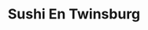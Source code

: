 ---
layout: place
title: Sushi En Twinsburg
permalink: /ohio/twinsburg/sushi-en-twinsburg.html
stateAbbr: OH
stateName: Ohio
cityName: Twinsburg
seo:
  type: restaurant
  links: https://sushientwinsburg.toast.site/
place_id: ChIJYVv3KSwfMYgRTKBdX_N4Bhk
photos:
  - name: >-
      places/ChIJYVv3KSwfMYgRTKBdX_N4Bhk/photos/AeeoHcI5JFLVc1ln9x6Dul8OmOocxgEcRKBQcQxOYlqcqKmOsE4ZxVp2IuK75NsUZAPsldD6Bhg4hlbW7MPHQJcMO3HHWXnGpRd1HBPxfJiTKtJwaqIJ0hyV9pEJ3pRTYv5kCj51TUZoF8s2RgGwxPEJItsJvCfnx--W3K-VshXvDibvj06HR4L41Gd4xtXKE7f3p66wP3dqzbrYF1IwaAsCEcj6ql_iTFXYUJVuBlMQOMAi3jEjaiNSZigl28b4KGvtwUjVPLijYfhkQZa-fbiwCW7yfMfrfxEE72kuG2Ox1KJQWA
    widthPx: 4032
    heightPx: 3024
    authorAttributions:
      - displayName: Sushi En
        uri: https://maps.google.com/maps/contrib/107019762184031570462
        photoUri: >-
          https://lh3.googleusercontent.com/a-/ALV-UjVojYPlkY2DACg3u0H1BkAU74g6YbFsNER3KV6rsre8iPonxno=s100-p-k-no-mo
    flagContentUri: >-
      https://www.google.com/local/imagery/report/?cb_client=maps_api_places.places_api&image_key=!1e10!2sAF1QipPLvbJdPJHQ0rSEUoodvGI6kDAuus4H44CX-enq&hl=en-US
    googleMapsUri: >-
      https://www.google.com/maps/place//data=!3m4!1e2!3m2!1sAF1QipPLvbJdPJHQ0rSEUoodvGI6kDAuus4H44CX-enq!2e10!4m2!3m1!1s0x88311f2c29f75b61:0x190678f35f5da04c
  - name: >-
      places/ChIJYVv3KSwfMYgRTKBdX_N4Bhk/photos/AeeoHcInQFV-RI-HDTnu1N1MJ1bZi570z3C_MPRNlRFCPLiU4VfahlPc6CF3mKQRxMjhzhCgFGaKxqD7k4jFC_MBbpiK6mj1XvL8Sp9gCyB5ukAeeuOheOLSM23ZK-qsSqTQB-yXqMw6oKYGf0T0M5qBhhf7QbecymgIubHZiHhOGlH9_IznZdI71AV-izlCYI6_9bVgxO68U9jY4gnJ8-9Du1AKvrF-LPdL8cAaX-0ZROyBUQS7-Jxr2Uf41a6m-NEjHH-veWZ0JYBmVcV_-XixpebHpQspb-cDRHL63fTwz38LSg
    widthPx: 4800
    heightPx: 3200
    authorAttributions:
      - displayName: Sushi En Twinsburg
        uri: https://maps.google.com/maps/contrib/117058875542534416574
        photoUri: >-
          https://lh3.googleusercontent.com/a/ACg8ocKr_7Uc3rlWZoCS7NdNydkPY6H6Jne59M9Z0hUsUSiAJsSRBg=s100-p-k-no-mo
    flagContentUri: >-
      https://www.google.com/local/imagery/report/?cb_client=maps_api_places.places_api&image_key=!1e10!2sAF1QipPFTZqeWmxxohpOr_2XU_RNQvzbIkpvydTDqtI4&hl=en-US
    googleMapsUri: >-
      https://www.google.com/maps/place//data=!3m4!1e2!3m2!1sAF1QipPFTZqeWmxxohpOr_2XU_RNQvzbIkpvydTDqtI4!2e10!4m2!3m1!1s0x88311f2c29f75b61:0x190678f35f5da04c
  - name: >-
      places/ChIJYVv3KSwfMYgRTKBdX_N4Bhk/photos/AeeoHcJena6dXKjI3T2CkCYpBJVVmhq1bW8IXufeE3T7RQfZxmaz9AFAlOpeZpC3RohLBVxaKDTCt-r-xp9eBDau7uDsdBsbe3jGAiR1Crvr2hEKjhXop8hyJIgYSGcAL2k469vzpZoLf39jXCK61UvP6oHaPAn-E5SNqiXvh7Rtsx6_MBGi8i13XxhnZSynvljsvQkUQvaELjKoKIyCVanmY07OZbu9XiUKRgml9Ax-dU7rQEh8V6r_F6Yiw3rYMxOLbP4E6wNkM4gsIEEdu2fexXLPFD2MMlCPuC1AIoA-cycxih78ylM9DBHL2UK3e24dicdK62BbHzuQuZv5r3vtWwnGRbbqQHZkV9kJeBgJXPtdqiD8tk6EGfJhmNoy37ZyNsLLhzPMXp7aLQRqhGfBBR6jk5NlarPQ79dUn-n5Z3pxOGU
    widthPx: 4032
    heightPx: 3024
    authorAttributions:
      - displayName: Diane S
        uri: https://maps.google.com/maps/contrib/117982608544997325025
        photoUri: >-
          https://lh3.googleusercontent.com/a/ACg8ocK40jgp0d2g_8Xmy5OFdV1a8s05SSyJuDG2m2blprxpgvcv1-0=s100-p-k-no-mo
    flagContentUri: >-
      https://www.google.com/local/imagery/report/?cb_client=maps_api_places.places_api&image_key=!1e10!2sCIHM0ogKEICAgMDg-fK7yAE&hl=en-US
    googleMapsUri: >-
      https://www.google.com/maps/place//data=!3m4!1e2!3m2!1sCIHM0ogKEICAgMDg-fK7yAE!2e10!4m2!3m1!1s0x88311f2c29f75b61:0x190678f35f5da04c
  - name: >-
      places/ChIJYVv3KSwfMYgRTKBdX_N4Bhk/photos/AeeoHcJjZ2ke9pOMh-Ow-sDxVSaguGjx7x5j271TC5LGyzfbBmI-9pWb1j35wSJ45juvF1LHatYjcKfrqso8r2semHyFdFMo6hVwciEzhyyFoSgzq53VJxbYZHvHo5xP9x62UskhhR-0jAhiKA-c3yBU_M-jPfwaYlhWQJTmAPO0AcAiP6P7RrVa-k66huLNozeRzXpVKsUNAJ5anizkn3dyWZ0ON-_C-kP5NfpMODBMFo1I1e6XoQo6SLQkAf0yAJRTUTN-tQ_HljIFhdvM05x8k8tbw2krZ_SHYE5-fEI7gj0_SX2i2IyBqo34RN7EwaYzKFL1CHNCqttAhy6Hl6ea2cKjQJb3ge7wJqUzc4iXraFVrTwcau9YGLPKsjn20PziXKifGseqQMkOszGCudXxib1zLCIiEHs0UiwnlF5_8k0b6mJi
    widthPx: 2700
    heightPx: 4800
    authorAttributions:
      - displayName: H. J
        uri: https://maps.google.com/maps/contrib/109066270263021557380
        photoUri: >-
          https://lh3.googleusercontent.com/a/ACg8ocJOL7mKU6UAvFQms1dkYNdhw4oCAzGt0UdOs_tp0oycUzXQoQ=s100-p-k-no-mo
    flagContentUri: >-
      https://www.google.com/local/imagery/report/?cb_client=maps_api_places.places_api&image_key=!1e10!2sCIHM0ogKEICAgIDjq_SIiQE&hl=en-US
    googleMapsUri: >-
      https://www.google.com/maps/place//data=!3m4!1e2!3m2!1sCIHM0ogKEICAgIDjq_SIiQE!2e10!4m2!3m1!1s0x88311f2c29f75b61:0x190678f35f5da04c
  - name: >-
      places/ChIJYVv3KSwfMYgRTKBdX_N4Bhk/photos/AeeoHcI1DcBiUpimKykUJChj-P5Xf86UtMjf2l6L2TYtIb3Sf1E8lxrVK8exq8ntLaHiY8_yg1whPi-ur5XKteNGKmm0dYg6cKzRWFMVoiu9BtPb0xuRvooYI9b-GW7fcax2RYWFdB5m07mrVtL-49katVN1jpF19E2FNSftTDa2EgsreZa4NcDKs-9iqlqzUKjGOWORV6VgWz7O1NnnAY_-7tHgdKsGlGr5hO54QlWVUdLMpF71_3N3MIF9zadfzUNCydtA4t0jYxXVR6ETG54ql_9e28N1qSgXWnnc2DpYgH9MOURFOKcw9DsvGezqLQ5GXYaZcDUCGvsSLRdwTdtOHDLIP3UkRKibx1HTRSni3EX_064nTXUQ_DT8Tbhe-ifihgsqUbqNqOmyzYychkNzIooYOv4_SYXF-KyslE6jJaV5Srk
    widthPx: 3000
    heightPx: 4000
    authorAttributions:
      - displayName: Julie Burch
        uri: https://maps.google.com/maps/contrib/105387894863333800231
        photoUri: >-
          https://lh3.googleusercontent.com/a/ACg8ocJV5Bnd8Nm4p5PkP7UdVzmXS_4c28C3cOo1mOFLm7VksKcgew=s100-p-k-no-mo
    flagContentUri: >-
      https://www.google.com/local/imagery/report/?cb_client=maps_api_places.places_api&image_key=!1e10!2sCIHM0ogKEICAgIC50fCn0QE&hl=en-US
    googleMapsUri: >-
      https://www.google.com/maps/place//data=!3m4!1e2!3m2!1sCIHM0ogKEICAgIC50fCn0QE!2e10!4m2!3m1!1s0x88311f2c29f75b61:0x190678f35f5da04c
  - name: >-
      places/ChIJYVv3KSwfMYgRTKBdX_N4Bhk/photos/AeeoHcJI0YDq9dA9TCjcb9p6z2IP0yHvBaZAlX9le8lRhrH6P1laK-CHem6xemzJMV4BKTsVadJ1CZ0tQ4iVtFC8oQd64VIVlqt0OGRhy_U6CDwcnp7aGjOJYJtiVBK-X475cOn8FpQ7sB0Ex8YRZqs7VR9p14tci1bSNbLuCEjlVkvdV1tviOAC2bz4Mwg6qCOcc230Dmd7uvhJyHYpOIkU_PAWgvl6n_fx83Y47TjWAp1MJXEUDeFK-HjmQWz-RG3inChvHYX9eZiDmtv7BvxiFl_9x5nPnpSda1b6OveDDX1NaFFEIwTRwN02DWW-dE9WVN0ooNpJCGPpjHgTAh2lVghg636u0BcoxTexQubUVIpNDc_AGIOOe27URFtD4SBtbSGYNbI-vAPjUFZF1Q7VOr-EgwwhqvCDkphtXcsRmkgZqtLg
    widthPx: 4000
    heightPx: 3000
    authorAttributions:
      - displayName: 하나부자
        uri: https://maps.google.com/maps/contrib/106732399088018801839
        photoUri: >-
          https://lh3.googleusercontent.com/a/ACg8ocK9w9tx09bEsla9RxpiOWQrMi4j81TlaKKKQPiIaD-Nc5NlWg=s100-p-k-no-mo
    flagContentUri: >-
      https://www.google.com/local/imagery/report/?cb_client=maps_api_places.places_api&image_key=!1e10!2sCIHM0ogKEICAgID3mLvZuQE&hl=en-US
    googleMapsUri: >-
      https://www.google.com/maps/place//data=!3m4!1e2!3m2!1sCIHM0ogKEICAgID3mLvZuQE!2e10!4m2!3m1!1s0x88311f2c29f75b61:0x190678f35f5da04c
  - name: >-
      places/ChIJYVv3KSwfMYgRTKBdX_N4Bhk/photos/AeeoHcIoIcpAnM-iau7CpziWPtaHDLXuPw54Vabgnr9AFmGSZOe43ktblr8SyaCS1UXvQOlYCzALIV9g67y1HKp9HIvLdPlDIQq8caI--unBblWs1NC6GjoMKkd7LsbV7e_GszwIRdYBE19UEY3MQtIJ7PrEK3fUPasHC5OMA_zFG9Ztrt7J7Qx8UUbmREE2idKvpol4VVL2eiBY14TtnN7C_34y3Ie2evWrbezMb8djLaO4fKLvIhcR6h7p2O0QIQ3XDytpOvI2962xGgTo2Sgz_HppJqduIPQB-s4zckXlgFCyZUkWYqf8E4EqsEg390mt21Ts2ud14WgoOF49Q5k5yxLd_3Fj3TqfXDTOQ3Uy4iTU4G9FtLjeXDp9TWgATVuVe39ZgMNhPPcbgMnDCEpJxODSJna985Kju3UhYYN5KgmAvPbL
    widthPx: 4000
    heightPx: 3000
    authorAttributions:
      - displayName: Rick James
        uri: https://maps.google.com/maps/contrib/100888220721009671976
        photoUri: >-
          https://lh3.googleusercontent.com/a-/ALV-UjXy6fKhQRcst70gPicDTkk1EzgKJLmZbsguPAWICa-3HXKKE203=s100-p-k-no-mo
    flagContentUri: >-
      https://www.google.com/local/imagery/report/?cb_client=maps_api_places.places_api&image_key=!1e10!2sCIHM0ogKEICAgIDH1rSNmAE&hl=en-US
    googleMapsUri: >-
      https://www.google.com/maps/place//data=!3m4!1e2!3m2!1sCIHM0ogKEICAgIDH1rSNmAE!2e10!4m2!3m1!1s0x88311f2c29f75b61:0x190678f35f5da04c
  - name: >-
      places/ChIJYVv3KSwfMYgRTKBdX_N4Bhk/photos/AeeoHcJqla2zEd_nI64_l2-6HlaoVmCYF80e-EYCFvnWlyJad4NHAqCALWbjzjb5-b2J2Y-d_7qhp-RX1MnEh6fv2Kb4-9lawTRl1ad2pvQiDAHp4YP5vBwRTJBLM6VrbbrikK37ntktiwOFWFKyG-vk5-Twiaz83F1c7j9rVNsAr5JmZkjnzoFpkP7_AwDYWxUnPRD7YxygmnM7BgswxLWAVNZmZ9nR5CrTWUKAGGHkh9Qac8G9glnYa2ixGEZ5HO_dmcLax8cEJUWNZbNk8tZDoykgOIIpky_r2rvVI4pK_i71kA
    widthPx: 4800
    heightPx: 3200
    authorAttributions:
      - displayName: Sushi En Twinsburg
        uri: https://maps.google.com/maps/contrib/117058875542534416574
        photoUri: >-
          https://lh3.googleusercontent.com/a/ACg8ocKr_7Uc3rlWZoCS7NdNydkPY6H6Jne59M9Z0hUsUSiAJsSRBg=s100-p-k-no-mo
    flagContentUri: >-
      https://www.google.com/local/imagery/report/?cb_client=maps_api_places.places_api&image_key=!1e10!2sAF1QipNwuzBaI2RBaI2fQNz_zVvLP29Fk3EIs2fHMbk9&hl=en-US
    googleMapsUri: >-
      https://www.google.com/maps/place//data=!3m4!1e2!3m2!1sAF1QipNwuzBaI2RBaI2fQNz_zVvLP29Fk3EIs2fHMbk9!2e10!4m2!3m1!1s0x88311f2c29f75b61:0x190678f35f5da04c
  - name: >-
      places/ChIJYVv3KSwfMYgRTKBdX_N4Bhk/photos/AeeoHcIq6v6P2EhW70Ar9kHWLV2lSBWmVIuWos-7yst2DjrP97n0RQCv_FII-M4kkeHup4FQJT_jvmyubYDoTYdKfVo7HF3DmfeS0t7qAALPAOYKf-bfmTDIVSFXGHnU8MZ7OrE5XpIWYe7nNMKj_Vx64n9E9Mx22UfPjadLgwwqHwDhag0irGaMWaaP_TFO2lY21EzrdaavaEDzKURcUxbQ0bub5ETBR1-2JxAxV3W63i-4l3X7NrMjbRx9ZpZ_fqVcIwJe-8pilCO90yA6cvrToUpWEEWpQYyJn6a-BYnC6dng2Y_3MAk72Uq5T6WdLOlsF_YIKwNGIKI5wfShudaSaOxWLV1l_fTl1-UcT6mNrmBmcHJW8BmDYfV23RtSpmTuGTVvv8lhuomLvZOBJ1yvpqAaDdUE_ffxcx61JL1A1HygQ8fP
    widthPx: 3264
    heightPx: 2448
    authorAttributions:
      - displayName: Jasy Re
        uri: https://maps.google.com/maps/contrib/112089021469440109902
        photoUri: >-
          https://lh3.googleusercontent.com/a-/ALV-UjUhbIFls1o8euaH56wxeTcTzpQ1qY4IxzY2z80MhUxfRDnLYUvQLA=s100-p-k-no-mo
    flagContentUri: >-
      https://www.google.com/local/imagery/report/?cb_client=maps_api_places.places_api&image_key=!1e10!2sCIHM0ogKEICAgICO_vTO7QE&hl=en-US
    googleMapsUri: >-
      https://www.google.com/maps/place//data=!3m4!1e2!3m2!1sCIHM0ogKEICAgICO_vTO7QE!2e10!4m2!3m1!1s0x88311f2c29f75b61:0x190678f35f5da04c
  - name: >-
      places/ChIJYVv3KSwfMYgRTKBdX_N4Bhk/photos/AeeoHcKKAKCXaR3CXIMzCykb_5X8tpCEp9-02rvY7h2cDunRdvalltmuFu3mZWKOKcWlDhJnL4zv-LNV_gZIf3qhPk4G7u7kqXuOgwXJ5LvEfhGQUCJTIrPHx0mtQnz3Dh_Z-Vj7euVnWgPbhD3xjBhCKgdCUUAwRPq7iZZ3shPQVxxxQA7jwldCKT2zJGzoR1j_EfQAz9IAoZigUeOsnHFmTyWW_OhiLMNfAykQQqSnFSxWjOeRVhJ1jU-1CfBvEYh1ALIgjtXxUhaTaWKC-ibOy07epgdtQL85S1LhR13at89SjbACfHsOMCxQ0FdWniOiBZe9plecwm-0W3D30VIsNx7GvhATHCtU94yB6yFdlF1qpgr8iH3Bv9y984-ooWeHS93JHjcbIaZXgeZhK5jpzyD1ON0zOdCjPEx4TmDcjG1bNw
    widthPx: 3024
    heightPx: 4032
    authorAttributions:
      - displayName: Cleveland Kick it
        uri: https://maps.google.com/maps/contrib/101094695581852157546
        photoUri: >-
          https://lh3.googleusercontent.com/a-/ALV-UjUzELuSmddJFNOfLLTfQNRFaR2mfYVjzj2ku8O7ouAzByfXpxOggw=s100-p-k-no-mo
    flagContentUri: >-
      https://www.google.com/local/imagery/report/?cb_client=maps_api_places.places_api&image_key=!1e10!2sCIHM0ogKEICAgIDRqJu0Lg&hl=en-US
    googleMapsUri: >-
      https://www.google.com/maps/place//data=!3m4!1e2!3m2!1sCIHM0ogKEICAgIDRqJu0Lg!2e10!4m2!3m1!1s0x88311f2c29f75b61:0x190678f35f5da04c
address: 8900 Hadden Rd, Twinsburg, OH 44087, USA
street: 8900 Hadden Rd
city: Twinsburg
state: OH
zip: '44087'
country: USA
neighborhood: null
latitude: '41.310739'
longitude: '-81.453430'
accessibility_options:
  wheelchairAccessibleParking: true
  wheelchairAccessibleEntrance: true
  wheelchairAccessibleRestroom: true
  wheelchairAccessibleSeating: true
business_status: OPERATIONAL
name: Sushi En Twinsburg
google_maps_links:
  directionsUri: >-
    https://www.google.com/maps/dir//''/data=!4m7!4m6!1m1!4e2!1m2!1m1!1s0x88311f2c29f75b61:0x190678f35f5da04c!3e0
  placeUri: https://maps.google.com/?cid=1803261687480819788
  writeAReviewUri: >-
    https://www.google.com/maps/place//data=!4m3!3m2!1s0x88311f2c29f75b61:0x190678f35f5da04c!12e1
  reviewsUri: >-
    https://www.google.com/maps/place//data=!4m4!3m3!1s0x88311f2c29f75b61:0x190678f35f5da04c!9m1!1b1
  photosUri: >-
    https://www.google.com/maps/place//data=!4m3!3m2!1s0x88311f2c29f75b61:0x190678f35f5da04c!10e5
primary_type: Japanese Restaurant
opening_hours:
  openNow: true
  periods:
    - open:
        day: 0
        hour: 11
        minute: 0
      close:
        day: 0
        hour: 21
        minute: 0
    - open:
        day: 1
        hour: 11
        minute: 0
      close:
        day: 1
        hour: 15
        minute: 0
    - open:
        day: 1
        hour: 16
        minute: 0
      close:
        day: 1
        hour: 21
        minute: 0
    - open:
        day: 3
        hour: 11
        minute: 0
      close:
        day: 3
        hour: 15
        minute: 0
    - open:
        day: 3
        hour: 16
        minute: 0
      close:
        day: 3
        hour: 21
        minute: 0
    - open:
        day: 4
        hour: 11
        minute: 0
      close:
        day: 4
        hour: 15
        minute: 0
    - open:
        day: 4
        hour: 16
        minute: 0
      close:
        day: 4
        hour: 21
        minute: 0
    - open:
        day: 5
        hour: 11
        minute: 0
      close:
        day: 5
        hour: 22
        minute: 0
    - open:
        day: 6
        hour: 11
        minute: 0
      close:
        day: 6
        hour: 22
        minute: 0
  weekdayDescriptions:
    - 'Monday: 11:00 AM – 3:00 PM, 4:00 – 9:00 PM'
    - 'Tuesday: Closed'
    - 'Wednesday: 11:00 AM – 3:00 PM, 4:00 – 9:00 PM'
    - 'Thursday: 11:00 AM – 3:00 PM, 4:00 – 9:00 PM'
    - 'Friday: 11:00 AM – 10:00 PM'
    - 'Saturday: 11:00 AM – 10:00 PM'
    - 'Sunday: 11:00 AM – 9:00 PM'
  nextCloseTime: '2025-05-04T02:00:00Z'
secondary_opening_hours:
  - openNow: false
    periods:
      - open:
          day: 1
          hour: 16
          minute: 0
        close:
          day: 1
          hour: 18
          minute: 0
      - open:
          day: 2
          hour: 16
          minute: 0
        close:
          day: 2
          hour: 18
          minute: 0
      - open:
          day: 3
          hour: 16
          minute: 0
        close:
          day: 3
          hour: 18
          minute: 0
      - open:
          day: 4
          hour: 16
          minute: 0
        close:
          day: 4
          hour: 18
          minute: 0
    weekdayDescriptions:
      - 'Monday: 4:00 – 6:00 PM'
      - 'Tuesday: 4:00 – 6:00 PM'
      - 'Wednesday: 4:00 – 6:00 PM'
      - 'Thursday: 4:00 – 6:00 PM'
      - 'Friday: Closed'
      - 'Saturday: Closed'
      - 'Sunday: Closed'
    secondaryHoursType: HAPPY_HOUR
    nextOpenTime: '2025-05-05T20:00:00Z'
phone: (330) 998-6888
price_level: PRICE_LEVEL_MODERATE
price_range: null
rating: '4.5'
rating_count: 486
website: https://sushientwinsburg.toast.site/
description: >-
  Discover Sushi En in Twinsburg, OH$$$Sushi En in Twinsburg, OH, stands out as
  a welcoming Japanese restaurant blending fresh sushi with Korean flavors,
  ideal for those seeking casual dining options near you. This spot offers a
  relaxed atmosphere where you can enjoy a variety of dishes alongside beer,
  wine, and sake, making it a great choice for an easygoing meal with friends or
  family. Accessibility features like wheelchair-friendly parking and entrances
  ensure everyone can savor the experience, enhancing its appeal for diverse
  visitors. If you're exploring sushi restaurants in the area, the focus on
  quality ingredients and simple vibes here makes it a solid pick for authentic
  tastes without the formality.
generative_summary: >-
  Discover Sushi En in Twinsburg, OH$$$Sushi En in Twinsburg, OH, stands out as
  a welcoming Japanese restaurant blending fresh sushi with Korean flavors,
  ideal for those seeking casual dining options near you. This spot offers a
  relaxed atmosphere where you can enjoy a variety of dishes alongside beer,
  wine, and sake, making it a great choice for an easygoing meal with friends or
  family. Accessibility features like wheelchair-friendly parking and entrances
  ensure everyone can savor the experience, enhancing its appeal for diverse
  visitors. If you're exploring sushi restaurants in the area, the focus on
  quality ingredients and simple vibes here makes it a solid pick for authentic
  tastes without the formality.
generative_disclosure: Summarized by AI using the Grok-3-Mini model.
reviews: null
review_summary: >-
  Insights from Customer Reviews$$$Diners frequently highlight the tasty sushi
  rolls and well-prepared Korean dishes at this local eatery, noting how they
  deliver a satisfying mix of flavors that keep people returning for more. Many
  appreciate the friendly service and value for money, creating a laid-back spot
  that's perfect for casual outings or quick bites when craving something fresh.
  While some mention occasional waits during peak times, the overall atmosphere
  and food quality tend to outweigh any minor drawbacks, earning it high marks
  from regulars. If you're on the hunt for top-rated sushi places nearby,
  feedback suggests this one offers a reliably enjoyable experience that
  balances taste and convenience.
review_disclosure: Summarized by AI using the Grok-3-Mini model.
parking_options: null
payment_options: null
allow_dogs: null
curbside_pickup: null
delivery: null
dine_in: null
good_for_children: null
good_for_groups: null
good_for_sports: null
live_music: null
menu_for_children: null
outdoor_seating: null
reservable: null
restroom: null
serves_beer: null
serves_breakfast: null
serves_brunch: null
serves_cocktails: null
serves_coffee: null
serves_dinner: null
serves_dessert: null
serves_lunch: null
serves_vegetarian_food: null
serves_wine: null
takeout: null
update_category: enterprise
places_description: null

---